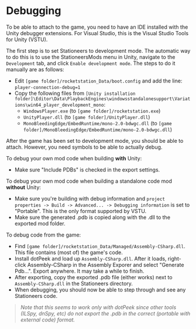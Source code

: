 # Debugging

To be able to attach to the game, you need to have an IDE installed with the Unity debugger extensions. For Visual Studio, this is the Visual Studio Tools for Unity (VSTU).

The first step is to set Stationeers to development mode. The automatic way to do this is to use the StationeersMods menu in Unity, navigate to the `Development` tab, and click `Enable development mode`. The steps to do it manually are as follows:
- Edit `[game folder]/rocketstation_Data/boot.config` and add the line: `player-connection-debug=1`
- Copy the following files from `[Unity installation folder]\Editor\Data\PlaybackEngines\windowsstandalonesupport\Variations\win64_player_development_mono`:
  - `WindowsPlayer.exe` (to `[game folder]/rocketstation.exe`)
  - `UnityPlayer.dll` (to `[game folder]/UnityPlayer.dll`)
  - `MonoBleedingEdge/EmbedRuntime/mono-2.0-bdwgc.dll` (to `[game folder]/MonoBleedingEdge/EmbedRuntime/mono-2.0-bdwgc.dll`)

After the game has been set to development mode, you should be able to attach. However, you need symbols to be able to actually debug.

To debug your own mod code when building **with** Unity:
- Make sure "Include PDBs" is checked in the export settings.

To debug your own mod code when building a standalone code mod **without** Unity:
- Make sure you're building with debug information and `project properties -> Build -> Advanced... -> Debugging information` is set to "Portable". This is the only format supported by VSTU. 
- Make sure the generated .pdb is copied along with the .dll to the exported mod folder.

To debug code from the game:
- Find `[game folder]/rocketstation_Data/Managed/Assembly-CSharp.dll`. This file contains (most of) the game's code.
- Install dotPeek and load up `Assembly-CSharp.dll`. After it loads, right-click Assembly-CSharp in the Assembly Exporer and select "Generate Pdb...". Export anywhere. It may take a while to finish.
- After exporting, copy the exported .pdb file (either works) next to `Assembly-CSharp.dll` in the Stationeers directory.
- When debugging, you should now be able to step through and see any Stationeers code.

> *Note that this seems to work only with dotPeek since other tools (ILSpy, dnSpy, etc) do not export the .pdb in the correct (portable with external code) format.*